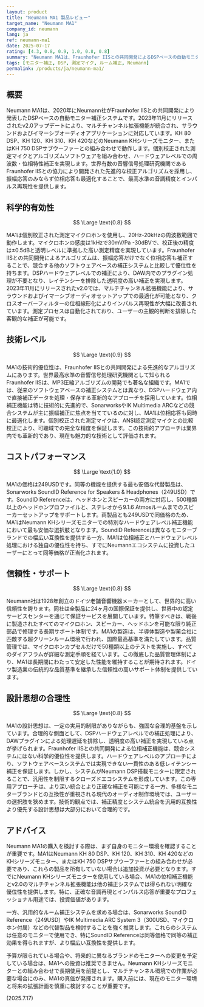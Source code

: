 ```yaml
---
layout: product
title: "Neumann MA1 製品レビュー"
target_name: "Neumann MA1"
company_id: neumann
lang: ja
ref: neumann-ma1
date: 2025-07-17
rating: [4.3, 0.8, 0.9, 1.0, 0.8, 0.8]
summary: "Neumann MA1は、Fraunhofer IISとの共同開発によるDSPベースの自動モニター補正システムです。ハードウェアレベルでの位相補正とNeumann独自技術を搭載していますが、対応製品の限定性と高価格により汎用性が制限されています。"
tags: [モニター補正, DSP, 測定マイク, ルーム補正, Neumann]
permalink: /products/ja/neumann-ma1/
---
```


## 概要

Neumann MA1は、2020年にNeumann社がFraunhofer IISとの共同開発により発表したDSPベースの自動モニター補正システムです。2023年11月にリリースされたv2.0アップデートにより、マルチチャンネル拡張機能が統合され、サラウンドおよびイマーシブオーディオアプリケーションに対応しています。KH 80 DSP、KH 120、KH 310、KH 420などのNeumann KHシリーズモニター、またはKH 750 DSPサブウーファーとの組み合わせで動作します。個別校正された測定マイクとアルゴリズムソフトウェアを組み合わせ、ハードウェアレベルでの周波数・位相特性補正を実現します。世界有数の音響信号処理研究機関であるFraunhofer IISとの協力により開発された先進的な校正アルゴリズムを採用し、振幅応答のみならず位相応答も最適化することで、最高水準の音調精度とインパルス再現性を提供します。

## 科学的有効性

$$ \Large \text{0.8} $$

MA1は個別校正された測定マイクロホンを使用し、20Hz-20kHzの周波数範囲で動作します。マイクロホンの感度は1kHzで30mV/Pa -30dBVで、校正後の精度は±0.5dBと透明レベルに準拠した高い測定精度を実現しています。Fraunhofer IISとの共同開発によるアルゴリズムは、振幅応答だけでなく位相応答も補正することで、競合する他のソフトウェアベースの補正システムと比較して優位性を持ちます。DSPハードウェアレベルでの補正により、DAW内でのプラグイン処理が不要となり、レイテンシーを排除した透明度の高い補正を実現します。2023年11月にリリースされたv2.0では、マルチチャンネル拡張機能により、サラウンドおよびイマーシブオーディオセットアップでの最適化が可能となり、クロスオーバーフィルターの位相線形化によりインパルス再現性が大幅に改善されています。測定プロセスは自動化されており、ユーザーの主観的判断を排除した客観的な補正が可能です。

## 技術レベル

$$ \Large \text{0.9} $$

MA1の技術的優位性は、Fraunhofer IISとの共同開発による先進的なアルゴリズムにあります。世界最高水準の音響信号処理研究機関として知られるFraunhofer IISは、MP3圧縮アルゴリズムの開発でも著名な組織です。MA1では、従来のソフトウェアベースの補正システムとは異なり、DSPハードウェア内で直接補正データを処理・保存する革新的なアプローチを採用しています。位相補正機能は特に技術的に先進的で、SonarworksやIK Multimedia ARCなどの競合システムが主に振幅補正に焦点を当てているのに対し、MA1は位相応答も同時に最適化します。個別校正された測定マイクは、ANSI認定測定マイクとの比較校正により、可聴域での完全な精度を保証します。この技術的アプローチは業界内でも革新的であり、現在も魅力的な技術として評価されます。

## コストパフォーマンス

$$ \Large \text{1.0} $$

MA1の価格は249USDです。同等の機能を提供する最も安価な代替製品は、Sonarworks SoundID Reference for Speakers & Headphones（249USD）です。SoundID Referenceは、ヘッドホンとスピーカーの両方に対応し、500種類以上のヘッドホンプロファイルと、ステレオから9.1.6 Atmosルームまでのスピーカーセットアップをサポートします。両製品とも249USDで同価格のため、MA1はNeumann KHシリーズモニターでの特別なハードウェアレベル補正機能において最も安価な選択肢となります。SoundID Referenceは異なるモニターブランドでの幅広い互換性を提供する一方、MA1は位相補正とハードウェアレベル処理における独自の優位性を持ち、すでにNeumannエコシステムに投資したユーザーにとって同等価格が正当化されます。

## 信頼性・サポート

$$ \Large \text{0.8} $$

Neumann社は1928年創立のドイツ老舗音響機器メーカーとして、世界的に高い信頼性を誇ります。同社は全製品に24ヶ月の国際保証を提供し、世界中の認定サービスセンターを通じて保証サービスを展開しています。特筆すべきは、戦後に製造されたすべてのマイクロホン、スピーカー、ヘッドホンを可能な限り純正部品で修理する長期サポート体制です。MA1の製造は、半導体製造や製薬会社に匹敵する超クリーンルーム環境で行われ、国際最高基準を満たしています。品質管理では、マイクロホンカプセルだけで50種類以上のテストを実施し、すべてのダイアフラムが詳細な測定手順を経ています。この徹底した品質管理体制により、MA1は長期間にわたって安定した性能を維持することが期待されます。ドイツ製造業の伝統的な品質基準を継承した信頼性の高いサポート体制を提供しています。

## 設計思想の合理性

$$ \Large \text{0.8} $$

MA1の設計思想は、一定の実用的制限がありながらも、強固な合理的基盤を示しています。合理的な側面として、DSPハードウェアレベルでの補正処理により、DAWプラグインによる処理遅延を排除し、透明度の高い補正を実現している点が挙げられます。Fraunhofer IISとの共同開発による位相補正機能は、競合システムにはない科学的優位性を提供します。ハードウェアレベルのアプローチにより、ソフトウェアベースシステムでは実現できない一貫性のある低レイテンシー補正を保証します。しかし、システムがNeumann DSP搭載モニターに限定されることで、汎用性を制限するクローズドエコシステムを形成しています。この専用アプローチは、より深い統合とより正確な補正を可能にする一方、多様なモニターブランドとの互換性が重視される現代のオーディオ制作環境では、ユーザーの選択肢を狭めます。技術的観点では、補正精度とシステム統合を汎用的互換性より優先する設計思想は大部分において合理的です。

## アドバイス

Neumann MA1の購入を検討する際は、まず自身のモニター環境を確認することが重要です。MA1はNeumann KH 80 DSP、KH 120、KH 310、KH 420などのKHシリーズモニター、またはKH 750 DSPサブウーファーとの組み合わせが必要であり、これらの製品を所有していない場合は追加投資が必要となります。すでにNeumann KHシリーズモニターを使用している場合、MA1の位相補正機能とv2.0のマルチチャンネル拡張機能は他の補正システムでは得られない明確な優位性を提供します。特に、正確な音調再現とインパルス応答が重要なプロフェッショナル用途では、投資価値があります。

一方、汎用的なルーム補正システムを求める場合は、Sonarworks SoundID Reference（249USD）やIK Multimedia ARC System 3（300USD、マイクロホン付属）などの代替製品を検討することを強く推奨します。これらのシステムは任意のモニターで使用でき、特にSoundID Referenceは同等価格で同等の補正効果を得られますが、より幅広い互換性を提供します。

予算が限られている場合や、将来的に異なるブランドのモニターへの変更を予定している場合は、MA1への投資は推奨できません。Neumann KHシリーズモニターとの組み合わせで長期使用を前提とし、マルチチャンネル環境での作業が必要な場合にのみ、MA1の真価が発揮されます。購入前には、現在のモニター環境と将来の拡張計画を慎重に検討することが重要です。

(2025.7.17)